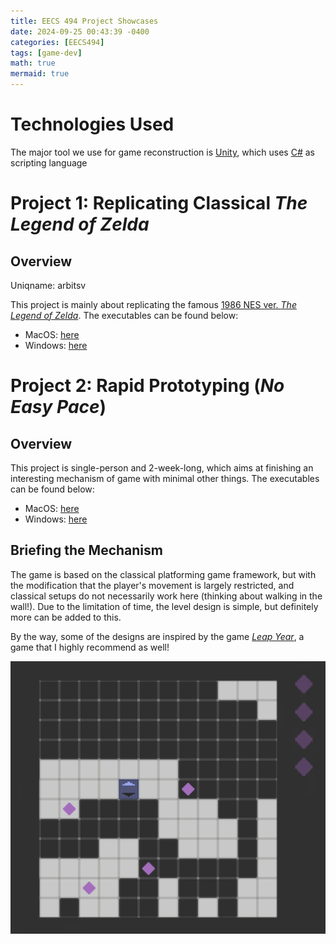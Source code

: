 ```yaml
---
title: EECS 494 Project Showcases
date: 2024-09-25 00:43:39 -0400
categories: [EECS494]
tags: [game-dev]
math: true
mermaid: true
---
```


# Technologies Used

The major tool we use for game reconstruction is [Unity](https://unity.com/), which uses [C#](https://en.wikipedia.org/wiki/C_Sharp_(programming_language)) as scripting language

# Project 1: Replicating Classical *The Legend of Zelda*

## Overview

Uniqname: arbitsv

This project is mainly about replicating the famous [1986 NES ver. *The Legend of Zelda*](https://en.wikipedia.org/wiki/The_Legend_of_Zelda_(video_game)). The executables can be found below:

- MacOS: [here](https://drive.google.com/file/d/1ly5ACAA8uvWfpm9Rb9FL9b2TY-9EiUiB/view?usp=drive_link)
- Windows: [here](https://drive.google.com/file/d/1YeUPdkk1Z3Zt67oMfKDsZGO2tMSNms-U/view?usp=drive_link)

# Project 2: Rapid Prototyping (*No Easy Pace*)

## Overview

This project is single-person and 2-week-long, which aims at finishing an interesting mechanism of game with minimal other things. The executables can be found below:

- MacOS: [here](https://drive.google.com/file/d/1IShAYGw7Q6iQ7EF1yGAYckHXv3fOtgS9/view)
- Windows: [here](https://drive.google.com/file/d/1VbxrT_OUYGrDM43Z811Pj_TtG8RAA326/view)

## Briefing the Mechanism

The game is based on the classical platforming game framework, but with the modification that the player's movement is largely restricted, and classical setups do not necessarily work here (thinking about walking in the wall!). Due to the limitation of time, the level design is simple, but definitely more can be added to this. 

By the way, some of the designs are inspired by the game [*Leap Year*](https://store.steampowered.com/app/2951770/Leap_Year/), a game that I highly recommend as well!

![Screenshot from *No Easy Pace*](../assets/img/no-easy-pace-ss/screenshot.png)
